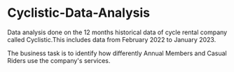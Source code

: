 # Cyclistic-Data-Analysis

Data analysis done on the 12 months historical data of cycle rental company called Cyclistic.This includes data from February 2022 to January 2023.

The business task is to identify how differently Annual Members and Casual Riders use the company's services.
